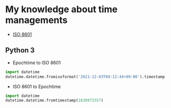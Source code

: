 # My knowledge about time managements

- [ISO 8601](https://en.wikipedia.org/wiki/ISO_8601)

## Python 3

- Epochtime to ISO 8601

```python
import datetime
datetime.datetime.fromisoformat('2021-12-03T09:12:44+09:00').timestamp()
```

- ISO 8601 to Epochtime

```python
import datetime
datetime.datetime.fromtimestamp(1638972557)
```

